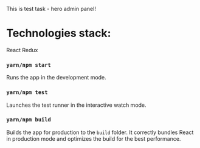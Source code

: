 This is test task - hero admin panel!

# Technologies stack: 
React
Redux

### `yarn/npm start`

Runs the app in the development mode.

### `yarn/npm test`

Launches the test runner in the interactive watch mode.

### `yarn/npm build`

Builds the app for production to the `build` folder.
It correctly bundles React in production mode and optimizes the build for the best performance.